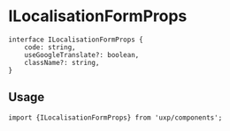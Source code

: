 # ILocalisationFormProps








```tsx
interface ILocalisationFormProps {
    code: string,
    useGoogleTranslate?: boolean,
    className?: string,
}
```

## Usage



```tsx
import {ILocalisationFormProps} from 'uxp/components';
```

